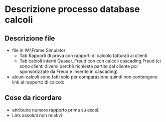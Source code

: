 # Descrizione processo database calcoli

## Descrizione file

- file in W:\Frame Simulator
    - Tab Rapporti di prova con rapporti di calcolo fatturati ai clienti
    - Tab calcoli interni Quasar_Freud con con calcoli cascading Freud (ci sono clienti diversi perchè richieste partite dal cliente poi sponsorizzate da Freud e inserite in cascading)
- alcuni calcoli sono fatti solo per comparazione quindi non contengono link al rapporto di calcolo


## Cose da ricordare

- attribuire numero rapporto prima su excel.
- Link assoluti non relativi
